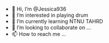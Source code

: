 - 👋 Hi, I’m @Jessica936
- 👀 I’m interested in playing drum
- 🌱 I’m currently learning NTNU TAHRD
- 💞️ I’m looking to collaborate on ...
- 📫 How to reach me ...

<!---
Jessica936/Jessica936 is a ✨ special ✨ repository because its `README.md` (this file) appears on your GitHub profile.
You can click the Preview link to take a look at your changes.
--->
